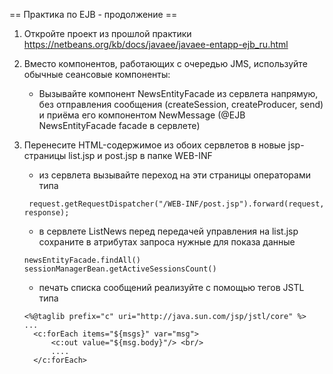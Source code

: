 == Практика по EJB - продолжение ==

 1. Откройте проект из прошлой практики https://netbeans.org/kb/docs/javaee/javaee-entapp-ejb_ru.html
 2. Вместо компонентов, работающих с очередью JMS, используйте обычные сеансовые компоненты:
      - Вызывайте компонент NewsEntityFacade из сервлета напрямую, без отправления сообщения (createSession, createProducer, send) и приёма его компонентом NewMessage (@EJB NewsEntityFacade facade в сервлете)
 3. Перенесите HTML-содержимое из обоих сервлетов в новые jsp-страницы list.jsp и post.jsp в папке WEB-INF
      - из сервлета вызывайте переход на эти страницы операторами типа
      
      ```
       request.getRequestDispatcher("/WEB-INF/post.jsp").forward(request, response);
      ```
      - в сервлете ListNews перед передачей управления на list.jsp сохраните в атрибутах запроса нужные для показа данные      
      ```
      newsEntityFacade.findAll() sessionManagerBean.getActiveSessionsCount()
      ```
      
      - печать списка сообщений реализуйте с помощью тегов JSTL типа 
      
      ```
      <%@taglib prefix="c" uri="http://java.sun.com/jsp/jstl/core" %>
      ...
        <c:forEach items="${msgs}" var="msg">
            <c:out value="${msg.body}"/> <br/>
            ....
        </c:forEach>
      ```
